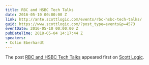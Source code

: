 ```yaml
---
title: RBC and HSBC Tech Talks
date: 2016-05-10 00:00:00 Z
link: http://ante.scottlogic.com/events/rbc-hsbc-tech-talks/
guid: https://www.scottlogic.com/?post_type=events&p=4573
eventDate: 2016-05-10 00:00:00 Z
pubDateTime: 2018-05-04 14:17:44 Z
speakers:
- Colin Eberhardt
---
```


<p>The post <a rel="nofollow" href="http://ante.scottlogic.com/events/rbc-hsbc-tech-talks/">RBC and HSBC Tech Talks</a> appeared first on <a rel="nofollow" href="http://ante.scottlogic.com">Scott Logic</a>.</p>